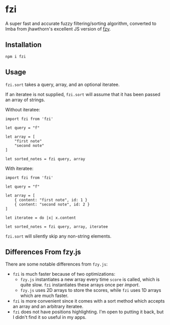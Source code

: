 # fzi

A super fast and accurate fuzzy filtering/sorting algorithm,
converted to Imba from jhawthorn's excellent JS version of [fzy](https://github.com/jhawthorn/fzy.js/).

## Installation
```
npm i fzi
```

## Usage
`fzi.sort` takes a query, array, and an optional iteratee.

If an iteratee is not supplied, `fzi.sort` will assume that it has been passed an array of strings.

Without iteratee:
```
import fzi from 'fzi'

let query = "f"

let array = [
	"first note"
	"second note"
]

let sorted_notes = fzi query, array
```
With iteratee:
```
import fzi from 'fzi'

let query = "f"

let array = [
	{ content: "first note", id: 1 }
	{ content: "second note", id: 2 }
]

let iteratee = do |x| x.content

let sorted_notes = fzi query, array, iteratee
```

`fzi.sort` will silently skip any non-string elements.

## Differences From fzy.js
There are some notable differences from `fzy.js`:
- `fzi` is much faster because of two optimizations:
	- `fzy.js` instantiates a new array every time `score` is called, which is quite slow. `fzi` instantiates these arrays once per *import*.
	- `fzy.js` uses 2D arrays to store the scores, while `fzi` uses 1D arrays which are much faster.
- `fzi` is more convenient since it comes with a sort method which accepts an array and an arbitrary iteratee.
- `fzi` does not have positions highlighting. I'm open to putting it back, but I didn't find it so useful in my apps.
